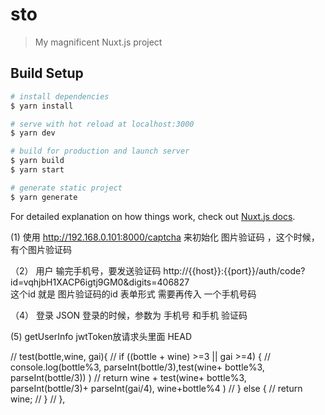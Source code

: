 # sto

> My magnificent Nuxt.js project

## Build Setup

``` bash
# install dependencies
$ yarn install

# serve with hot reload at localhost:3000
$ yarn dev

# build for production and launch server
$ yarn build
$ yarn start

# generate static project
$ yarn generate
```

For detailed explanation on how things work, check out [Nuxt.js docs](https://nuxtjs.org).

(1)
	使用 http://192.168.0.101:8000/captcha  来初始化 图片验证码 ，这个时候，有个图片验证码

（2） 用户 输完手机号，要发送验证码   http://{{host}}:{{port}}/auth/code?id=vqhjbH1XACP6igtj9GM0&digits=406827  
	这个id  就是 图片验证码的id  表单形式
	需要再传入 一个手机号码

（4） 登录  JSON
		登录的时候，参数为 手机号 和手机 验证码 

(5) getUserInfo  jwtToken放请求头里面 HEAD

// test(bottle,wine, gai){
		// 	if ((bottle + wine) >=3 || gai >=4) {
		// 		console.log(bottle%3, parseInt(bottle/3),test(wine+ bottle%3, parseInt(bottle/3)) )
		// 		return wine + test(wine+ bottle%3, parseInt(bottle/3)+ parseInt(gai/4), wine+bottle%4 )
		// 	} else {
		// 		return wine;
		// 	}
		// },
